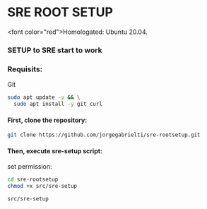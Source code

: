 # SRE ROOT SETUP
<font color=\"red\">Homologated: Ubuntu 20.04.</font>
### **SETUP to SRE start to work**

### **Requisits**:
Git
```bash
sudo apt update -y && \
  sudo apt install -y git curl
```

#### First, clone the repository:
```bash
git clone https://github.com/jorgegabrielti/sre-rootsetup.git
```

#### Then, execute **sre-setup** script:

set permission:
```bash
cd sre-rootsetup
chmod +x src/sre-setup
```
```bash
src/sre-setup
```